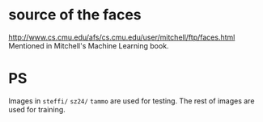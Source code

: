 source of the faces
================
http://www.cs.cmu.edu/afs/cs.cmu.edu/user/mitchell/ftp/faces.html
Mentioned in Mitchell's Machine Learning book.

PS
================
Images in `steffi/` `sz24/` `tammo` are used for testing.
The rest of images are used for training.

